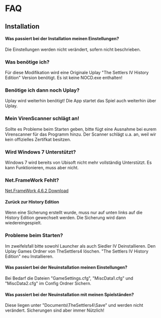 # FAQ
## Installation

#### Was passiert bei der Installation meinen Einstellungen? 
Die Einstellungen werden nicht verändert, sofern nicht beschrieben.

### Was benötige ich?
Für diese Modifikation wird eine Originale Uplay "The Settlers IV History Edition" Version benötigt. Es ist keine NOCD.exe enthalten!  

### Benötige ich dann noch Uplay?
Uplay wird weiterhin benötigt! Die App startet das Spiel auch weiterhin über Uplay. 

### Mein VirenScanner schlägt an!
Sollte es Probleme beim Starten geben, bitte fügt eine Ausnahme bei eurem Virenscanner für das Programm hinzu. Der Scanner schlägt u.a. an, weil wir kein offizielles Zertifkat besitzen.

### Wird Windows 7 Unterstützt?
Windows 7 wird bereits von Ubisoft nicht mehr vollständig Unterstützt. Es kann Funktionieren, muss aber nicht.

### Net.FrameWork Fehlt?
[Net.FrameWork 4.6.2 Download](https://www.microsoft.com/de-de/download/details.aspx?id=53344)

#### Zurück zur History Edition
Wenn eine Sicherung erstellt wurde, muss nur auf unten links auf die History Edition gewechselt werden. Die Sicherung wird dann wiedereingespielt.

### Probleme beim Starten?
Im zweifelsfall bitte sowohl Launcher als auch Siedler IV Deinstallieren. Den Uplay Games Ordner von TheSettlers4 löschen.
"The Settlers IV History Edition" neu Installieren. 

#### Was passiert bei der Neuinstallation meinen Einstellungen? 
Bei Bedarf die Dateien "GameSettings.cfg", "MiscData1.cfg" und "MiscData2.cfg" im Config Ordner Sichern.

#### Was passiert bei der Neuinstallation mit meinen Spielständen? 
Diese liegen unter "Documents\TheSettlers4\Save" und werden nicht verändert. Sicherungen sind aber immer Nützlich!
